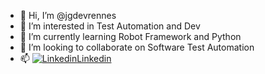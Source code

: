 - 👋 Hi, I’m @jgdevrennes
- 👀 I’m interested in Test Automation and Dev
- 🌱 I’m currently learning Robot Framework and Python
- 💞️ I’m looking to collaborate on Software Test Automation
- 📫 [![Linkedin](https://i.stack.imgur.com/gVE0j.png)Linkedin](https://www.linkedin.com/in/johnguillou/) 

<!---
jgdevrennes/jgdevrennes is a ✨ special ✨ repository because its `README.md` (this file) appears on your GitHub profile.
You can click the Preview link to take a look at your changes.
--->
